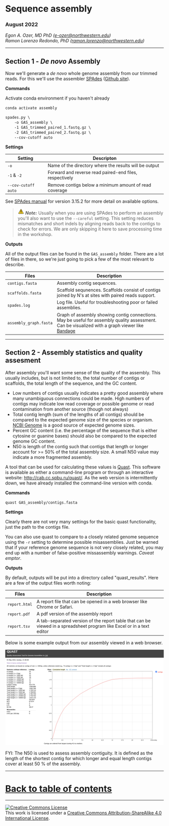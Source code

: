 # Sequence assembly

### August 2022

*Egon A. Ozer, MD PhD (<e-ozer@northwestern.edu>)*  
*Ramon Lorenzo Redondo, PhD (<ramon.lorenzo@northwestern.edu>)* 

----

## Section 1 - _De novo_ Assembly

Now we'll generate a _de novo_ whole genome assembly from our trimmed reads. For this we'll use the assembler [SPAdes](https://cab.spbu.ru/software/spades/) ([Github site](https://github.com/ablab/spades)).  

**Commands**

Activate conda environment if you haven't already 

```
conda activate assembly
```

```
spades.py \
    -o GAS_assembly \
    -1 GAS_trimmed_paired_1.fastq.gz \
    -2 GAS_trimmed_paired_2.fastq.gz \
    --cov-cutoff auto 
```

**Settings**

Setting | Descripton
--- | ---
`-o` | Name of the directory where the results will be output
`-1` & `-2` | Forward and reverse read paired-end files, respectively
`--cov-cutoff auto` | Remove contigs below a minimum amount of read coverage

See [SPAdes manual](https://cab.spbu.ru/files/release3.15.2/manual.html) for version 3.15.2 for more detail on available options.

> <img src="../images/warn.png" width="20" /> **_Note:_** Usually when you are using SPAdes to perform an assembly you'll also want to use the `--careful` setting. This setting reduces mismatches and short indels by aligning reads back to the contigs to check for errors. We are only skipping it here to save processing time in the workshop.

**Outputs**

All of the output files can be found in the `GAS_assembly` folder. There are a lot of files in there, so we're just going to pick a few of the most relevant to describe.

Files | Description
--- | ---
`contigs.fasta` | Assembly contig sequences.
`scaffolds.fasta` | Scaffold sequnences. Scaffolds consist of contigs joined by N's at sites with paired reads support.
`spades.log` | Log file. Useful for troubleshooting poor or failed assemblies.
`assembly_graph.fasta` | Graph of assembly showing contig connections. May be useful for assembly quality assessment. Can be visualized with a graph viewer like [Bandage](https://rrwick.github.io/Bandage/)  

---

## Section 2 - Assembly statistics and quality assesment

After assembly you'll want some sense of the quality of the assembly. This usually includes, but is not limited to, the total number of contigs or scaffolds, the total length of the sequence, and the GC content. 

* Low numbers of contigs usually indicates a pretty good assembly where many unambiguous connections could be made. High numbers of contigs may indicate low read coverage or possible genome or read contamination from another source (though not always)
* Total contig length (sum of the lengths of all contigs) should be compared to the expected genome size of the species or organism. [NCBI Genome](https://www.ncbi.nlm.nih.gov/genome/) is a good source of expected genome sizes. 
* Percent GC content (i.e. the percentage of the sequence that is either cytosine or guanine bases) should also be compared to the expected genome GC content. 
* N50 is length of the contig such that contigs that length or longer account for >= 50% of the total assembly size. A small N50 value may indicate a more fragmented assembly.

A tool that can be used for calculating these values is [Quast](http://quast.sourceforge.net/quast.html). This software is available as either a command-line program or through an interactive website: <http://cab.cc.spbu.ru/quast/>. As the web version is intermittently down, we have already installed the command-line version with conda.

**Commands**

```
quast GAS_assembly/contigs.fasta
```

**Settings**

Clearly there are not very many settings for the basic quast functionality, just the path to the contigs file.  

You can also use quast to compare to a closely related genome sequence using the `-r` setting to determine possible misassemblies. Just be warned that if your reference genome sequence is not very closely related, you may end up with a number of false-positive missassembly warnings. _Caveat emptor_. 

**Outputs**

By default, outputs will be put into a directory called "quast_results". Here are a few of the output files worth noting:

Files | Description
--- | ---
`report.html` | A report file that can be opened in a web browser like Chrome or Safari.
`report.pdf` | A pdf version of the assembly report
`report.tsv` | A tab-separated version of the report table that can be viewed in a spreadsheet program like Excel or in a text editor

Below is some example output from our assembly viewed in a web browser. 

<img src="../images/quast_example.png" />

FYI: The N50 is used to assess assembly contiguity. It is defined as the length of the shortest contig for which longer and equal length contigs cover at least 50 % of the assembly.

---

# [Back to table of contents](../README.md)


---
<a rel="license" href="http://creativecommons.org/licenses/by-sa/4.0/"><img alt="Creative Commons License" style="border-width:0" src="https://i.creativecommons.org/l/by-sa/4.0/88x31.png" /></a><br />This work is licensed under a <a rel="license" href="http://creativecommons.org/licenses/by-sa/4.0/">Creative Commons Attribution-ShareAlike 4.0 International License</a>.